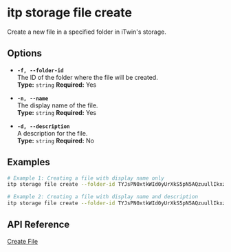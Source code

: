 # itp storage file create

Create a new file in a specified folder in iTwin's storage.

## Options

- **`-f, --folder-id`**  
  The ID of the folder where the file will be created.  
  **Type:** `string` **Required:** Yes

- **`-n, --name`**  
  The display name of the file.  
  **Type:** `string` **Required:** Yes

- **`-d, --description`**  
  A description for the file.  
  **Type:** `string` **Required:** No

## Examples

```bash
# Example 1: Creating a file with display name only
itp storage file create --folder-id TYJsPN0xtkWId0yUrXkS5pN5AQzuullIkxz5aDnDJSI --name design.dwg

# Example 2: Creating a file with display name and description
itp storage file create --folder-id TYJsPN0xtkWId0yUrXkS5pN5AQzuullIkxz5aDnDJSI --name model.ifc --description "Model file for the building design"
```

## API Reference

[Create File](https://developer.bentley.com/apis/storage/operations/create-file/)